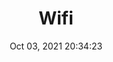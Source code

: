 ---
id: 118
title: Wifi 
file-slug: wifi
date: Oct 03, 2021 20:34:23
feature: false
category: icons
angle: dynamic
clay: https://3dicons.sgp1.cdn.digitaloceanspaces.com/v1/dynamic/clay/wifi-dynamic-clay.png
gradient: https://3dicons.sgp1.cdn.digitaloceanspaces.com/v1/dynamic/gradient/wifi-dynamic-gradient.png
color: https://3dicons.sgp1.cdn.digitaloceanspaces.com/v1/dynamic/color/wifi-dynamic-color.png
premium: https://3dicons.sgp1.cdn.digitaloceanspaces.com/v1/dynamic/premium/wifi-dynamic-premium.png
---